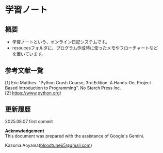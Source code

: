 # 学習ノート
## 概要
- 学習ノートという、オンライン日記システムです。
- resoucesフォルダに、プログラム作成時に使ったメモやフローチャートなどを置いています。


## 参考文献一覧
[1] Eric Matthes. "Python Crash Course, 3rd Edition: A Hands-On, Project-Based Introduction to Programming". No Starch Press Inc.<br>
[2] https://www.python.org/<br>

## 更新履歴
2025.08.07 first commit<br>

**Acknowledgement**  
This document was prepared with the assistance of Google's Gemini.

Kazuma Aoyama(bloodtune65@gmail.com)
